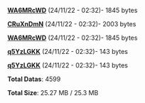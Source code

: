 [**WA6MRcWD**](/data/WA6MRcWD.txt) (24/11/22 - 02:32)- 1845 bytes

[**CRuXnDmN**](/data/CRuXnDmN.txt) (24/11/22 - 02:32)- 2003 bytes

[**WA6MRcWD**](/data/WA6MRcWD.txt) (24/11/22 - 02:32)- 1845 bytes

[**q5YzLGKK**](/data/q5YzLGKK.txt) (24/11/22 - 02:32)- 143 bytes

[**q5YzLGKK**](/data/q5YzLGKK.txt) (24/11/22 - 02:32)- 143 bytes

**Total Datas**: 4599

**Total Size**: 25.27 MB / 25.3 MB